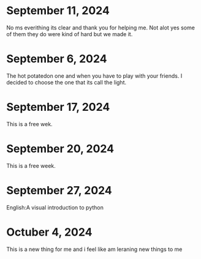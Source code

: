 # September 11, 2024
 No ms everithing its clear and thank you for helping me.
 Not alot yes some of them they do were kind of hard but we made it.
# September 6, 2024
 The hot potatedon one and when you have to play with your friends.
 I decided to choose the one that its call the light.
# September 17, 2024
This is a free wek.
# September 20, 2024
This is a free week.
# September 27, 2024
English:A visual introduction to python
# Octuber 4, 2024
This is a new thing for me and i feel like am leraning new things to me
